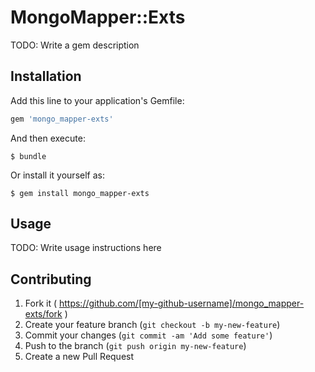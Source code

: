 # MongoMapper::Exts

TODO: Write a gem description

## Installation

Add this line to your application's Gemfile:

```ruby
gem 'mongo_mapper-exts'
```

And then execute:

    $ bundle

Or install it yourself as:

    $ gem install mongo_mapper-exts

## Usage

TODO: Write usage instructions here

## Contributing

1. Fork it ( https://github.com/[my-github-username]/mongo_mapper-exts/fork )
2. Create your feature branch (`git checkout -b my-new-feature`)
3. Commit your changes (`git commit -am 'Add some feature'`)
4. Push to the branch (`git push origin my-new-feature`)
5. Create a new Pull Request
